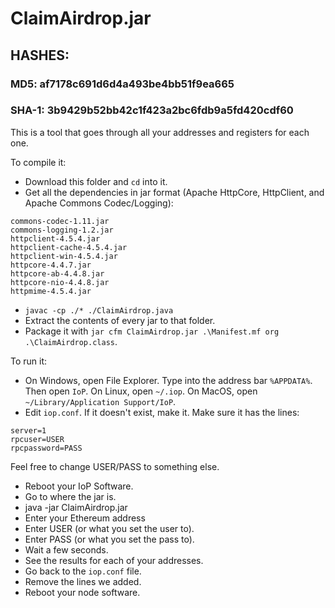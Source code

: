 # ClaimAirdrop.jar

## HASHES:

### MD5: af7178c691d6d4a493be4bb51f9ea665

### SHA-1: 3b9429b52bb42c1f423a2bc6fdb9a5fd420cdf60

This is a tool that goes through all your addresses and registers for each one.

To compile it:

- Download this folder and `cd` into it.
- Get all the dependencies in jar format (Apache HttpCore, HttpClient, and Apache Commons Codec/Logging):

```
commons-codec-1.11.jar
commons-logging-1.2.jar
httpclient-4.5.4.jar
httpclient-cache-4.5.4.jar
httpclient-win-4.5.4.jar
httpcore-4.4.7.jar
httpcore-ab-4.4.8.jar
httpcore-nio-4.4.8.jar
httpmime-4.5.4.jar
```

- `javac -cp ./* ./ClaimAirdrop.java`
- Extract the contents of every jar to that folder.
- Package it with `jar cfm ClaimAirdrop.jar .\Manifest.mf org .\ClaimAirdrop.class`.

To run it:

- On Windows, open File Explorer. Type into the address bar `%APPDATA%`. Then open `IoP`. On Linux, open `~/.iop`. On MacOS, open `~/Library/Application Support/IoP`.
- Edit `iop.conf`. If it doesn't exist, make it. Make sure it has the lines:
```
server=1
rpcuser=USER
rpcpassword=PASS
```

Feel free to change USER/PASS to something else.

- Reboot your IoP Software.
- Go to where the jar is.
- java -jar ClaimAirdrop.jar
- Enter your Ethereum address
- Enter USER (or what you set the user to).
- Enter PASS (or what you set the pass to).
- Wait a few seconds.
- See the results for each of your addresses.
- Go back to the `iop.conf` file.
- Remove the lines we added.
- Reboot your node software.
